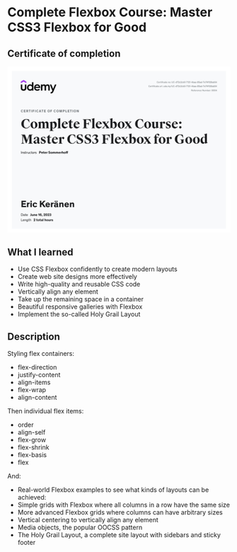 # Complete Flexbox Course: Master CSS3 Flexbox for Good

## Certificate of completion

![Certificate of completion](certificate.jpeg)

## What I learned

- Use CSS Flexbox confidently to create modern layouts
- Create web site designs more effectively
- Write high-quality and reusable CSS code
- Vertically align any element
- Take up the remaining space in a container
- Beautiful responsive galleries with Flexbox
- Implement the so-called Holy Grail Layout

## Description

Styling flex containers:

- flex-direction
- justify-content
- align-items
- flex-wrap
- align-content

Then individual flex items:

- order
- align-self
- flex-grow
- flex-shrink
- flex-basis
- flex

And:

- Real-world Flexbox examples to see what kinds of layouts can be achieved:
- Simple grids with Flexbox where all columns in a row have the same size
- More advanced Flexbox grids where columns can have arbitrary sizes
- Vertical centering to vertically align any element
- Media objects, the popular OOCSS pattern
- The Holy Grail Layout, a complete site layout with sidebars and sticky footer